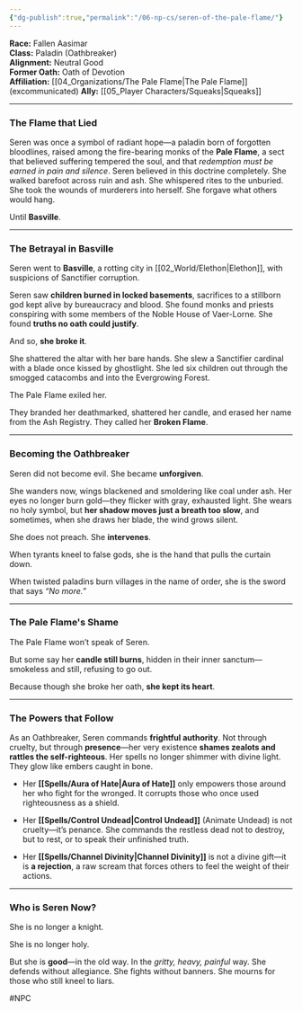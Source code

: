 ```yaml
---
{"dg-publish":true,"permalink":"/06-np-cs/seren-of-the-pale-flame/"}
---
```


**Race:** Fallen Aasimar  
**Class:** Paladin (Oathbreaker)  
**Alignment:** Neutral Good  
**Former Oath:** Oath of Devotion  
**Affiliation:** [[04_Organizations/The Pale Flame\|The Pale Flame]] (excommunicated)
**Ally:** [[05_Player Characters/Squeaks\|Squeaks]]

---

### The Flame that Lied

Seren was once a symbol of radiant hope—a paladin born of forgotten bloodlines, raised among the fire-bearing monks of the **Pale Flame**, a sect that believed suffering tempered the soul, and that _redemption must be earned in pain and silence_. Seren believed in this doctrine completely. She walked barefoot across ruin and ash. She whispered rites to the unburied. She took the wounds of murderers into herself. She forgave what others would hang.

Until **Basville**. 

---

### The Betrayal in Basville

Seren went to **Basville**, a rotting city in [[02_World/Elethon\|Elethon]], with suspicions of Sanctifier corruption. 

Seren saw **children burned in locked basements**, sacrifices to a stillborn god kept alive by bureaucracy and blood. She found monks and priests conspiring with some members of the Noble House of Vaer-Lorne. She found **truths no oath could justify**.

And so, **she broke it**.

She shattered the altar with her bare hands. She slew a Sanctifier cardinal with a blade once kissed by ghostlight. She led six children out through the smogged catacombs and into the Evergrowing Forest.

The Pale Flame exiled her.

They branded her deathmarked, shattered her candle, and erased her name from the Ash Registry. They called her **Broken Flame**.

---

### Becoming the Oathbreaker

Seren did not become evil. She became **unforgiven**.

She wanders now, wings blackened and smoldering like coal under ash. Her eyes no longer burn gold—they flicker with gray, exhausted light. She wears no holy symbol, but **her shadow moves just a breath too slow**, and sometimes, when she draws her blade, the wind grows silent.

She does not preach. She **intervenes**.

When tyrants kneel to false gods, she is the hand that pulls the curtain down.

When twisted paladins burn villages in the name of order, she is the sword that says _“No more.”_

---

### The Pale Flame's Shame

The Pale Flame won’t speak of Seren.

But some say her **candle still burns**, hidden in their inner sanctum—smokeless and still, refusing to go out.

Because though she broke her oath, **she kept its heart**.

---

### The Powers that Follow

As an Oathbreaker, Seren commands **frightful authority**. Not through cruelty, but through **presence**—her very existence **shames zealots and rattles the self-righteous**. Her spells no longer shimmer with divine light. They glow like embers caught in bone.

- Her **[[Spells/Aura of Hate\|Aura of Hate]]** only empowers those around her who fight for the wronged. It corrupts those who once used righteousness as a shield.

- Her **[[Spells/Control Undead\|Control Undead]]** (Animate Undead) is not cruelty—it’s penance. She commands the restless dead not to destroy, but to rest, or to speak their unfinished truth.

- Her **[[Spells/Channel Divinity\|Channel Divinity]]** is not a divine gift—it is **a rejection**, a raw scream that forces others to feel the weight of their actions.

---

### Who is Seren Now?

She is no longer a knight.

She is no longer holy.

But she is **good**—in the old way. In the _gritty, heavy, painful_ way. She defends without allegiance. She fights without banners. She mourns for those who still kneel to liars.

#NPC 
